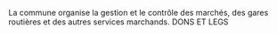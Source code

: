 La commune organise la gestion et le contrôle des marchés, des gares routières et des autres services marchands.
DONS ET LEGS